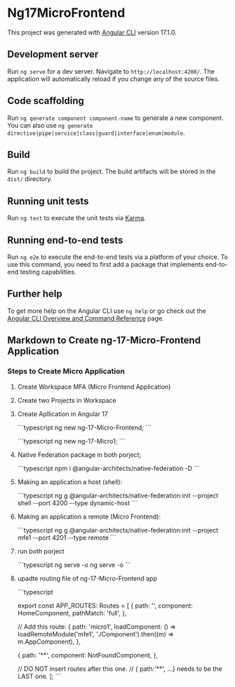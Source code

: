 # Ng17MicroFrontend

This project was generated with [Angular CLI](https://github.com/angular/angular-cli) version 17.1.0.

## Development server

Run `ng serve` for a dev server. Navigate to `http://localhost:4200/`. The application will automatically reload if you change any of the source files.

## Code scaffolding

Run `ng generate component component-name` to generate a new component. You can also use `ng generate directive|pipe|service|class|guard|interface|enum|module`.

## Build

Run `ng build` to build the project. The build artifacts will be stored in the `dist/` directory.

## Running unit tests

Run `ng test` to execute the unit tests via [Karma](https://karma-runner.github.io).

## Running end-to-end tests

Run `ng e2e` to execute the end-to-end tests via a platform of your choice. To use this command, you need to first add a package that implements end-to-end testing capabilities.

## Further help

To get more help on the Angular CLI use `ng help` or go check out the [Angular CLI Overview and Command Reference](https://angular.io/cli) page.

Markdown to Create ng-17-Micro-Frontend Application
---

### Steps to Create Micro Application

1. Create Workspace MFA (Micro Frontend Application)

2. Create two Projects in Workspace

3. Create Apllication in Angular 17

    \`\`\`typescript
    ng new ng-17-Micro-Frontend;
    \`\`\`

    \`\`\`typescript
    ng new ng-17-Micro1;
    \`\`\`

4. Native Federation package in both porject;

    \`\`\`typescript
    npm i @angular-architects/native-federation -D
    \`\`\`

5. Making an application a host (shell):

    \`\`\`typescript
    ng g @angular-architects/native-federation:init --project shell --port 4200 --type dynamic-host
    \`\`\`

6. Making an application a remote (Micro Frontend):

    \`\`\`typescript
    ng g @angular-architects/native-federation:init --project mfe1 --port 4201 --type remote
    \`\`\`

7. run both porject

    \`\`\`typescript
      ng serve -o
      ng serve -o
    \`\`\`

8. upadte routing file of ng-17-Micro-Frontend app

    \`\`\`typescript

    export const APP_ROUTES: Routes = [
      {
      path: '',
      component: HomeComponent,
      pathMatch: 'full',
      },

      // Add this route:
      {
      path: 'micro1',
      loadComponent: () =>
      loadRemoteModule('mfe1', './Component').then((m) => m.AppComponent),
      },

      {
      path: '**',
      component: NotFoundComponent,
      },

      // DO NOT insert routes after this one.
      // { path:'**', ...} needs to be the LAST one.
      ];
    \`\`\`
